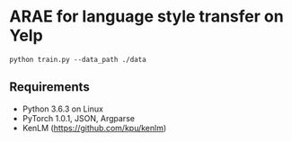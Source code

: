# ARAE for language style transfer on Yelp

    python train.py --data_path ./data
    
## Requirements
- Python 3.6.3 on Linux
- PyTorch 1.0.1, JSON, Argparse
- KenLM (https://github.com/kpu/kenlm)

